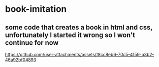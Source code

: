 # book-imitation

## some code that creates a book in html and css, unfortunately I started it wrong so I won't continue for now




https://github.com/user-attachments/assets/f8cc8eb6-70c5-4159-a3b2-46a92bf04893

